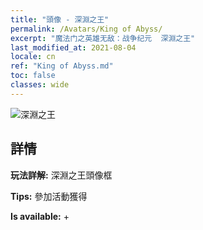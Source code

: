 ```yaml
---
title: "頭像 - 深淵之王"
permalink: /Avatars/King of Abyss/
excerpt: "魔法门之英雄无敌：战争纪元  深淵之王"
last_modified_at: 2021-08-04
locale: cn
ref: "King of Abyss.md"
toc: false
classes: wide
---
```

 ![深淵之王](/images/a/avatarFrame_36.png)

## 詳情

 **玩法詳解:** 深淵之王頭像框 

 **Tips:** 參加活動獲得 

 **Is available:**  + 

